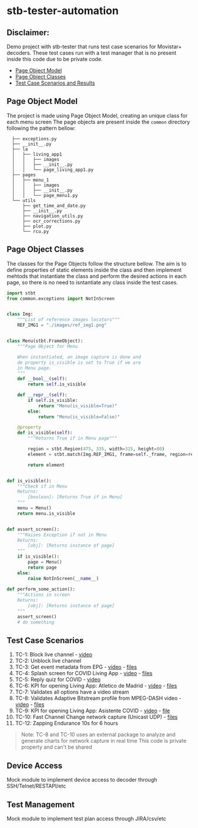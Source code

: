 # stb-tester-automation

##  Disclaimer:
Demo project with stb-tester that runs test case scenarios for Movistar+ decoders.
These test cases run with a test manager that is no present inside this code due to be private code.

* [Page Object Model](#page-object-model)
* [Page Object Classes](#page-object-classes)
* [Test Case Scenarios and Results](#test-case-scenarios)


##  Page Object Model
The project is made using Page Object Model, creating an unique class for each menu screen
The page objects are present inside the ```common``` directory following the pattern bellow:
```
  ├── exceptions.py
  ├── __init__.py
  ├── la
  │   ├── living_app1
  │   │   ├── images
  │   │   ├── __init__.py
  │   │   └── page_living_app1.py
  ├── pages
  │   ├── menu_1
  │   │   ├── images
  │   │   ├── __init__.py
  │   │   └── page_menu1.py
  └── utils
      ├── get_time_and_date.py
      ├── __init__.py
      ├── navigation_utils.py
      ├── ocr_corrections.py
      ├── plot.py
      └── rcu.py
 ```
 ##  Page Object Classes
The classes for the Page Objects follow the structure bellow. The aim is to define properties of static elements inside the class and then implement mehtods that instantiate the class and perform the desired actions in each page, so there is no need to isntantiate any class inside the test cases.
```python
import stbt
from common.exceptions import NotInScreen


class Img:
    """List of reference images locators"""
    REF_IMG1 = "./images/ref_img1.png"


class Menu(stbt.FrameObject):
    """Page Object for Menu

    When instantiated, an image capture is done and
    de property is_visible is set to True if we are
    in Menu page.
    """
    def __bool__(self):
        return self.is_visible

    def __repr__(self):
        if self.is_visible:
            return "Menu(is_visible=True)"
        else:
            return "Menu(is_visible=False)"

    @property
    def is_visible(self):
        """Returns True if in Menu page"""

        region = stbt.Region(475, 335, width=315, height=80)
        element = stbt.match(Img.REF_IMG1, frame=self._frame, region=region)

        return element


def is_visible():
    """Check if in Menu
    Returns:
        [boolean]: [Returns True if in Menu]
    """
    menu = Menu()
    return menu.is_visible


def assert_screen():
    """Raises Exception if not in Menu
    Returns:
        [obj]: [Returns instance of page]
    """
    if is_visible():
        page = Menu()
        return page
    else:
        raise NotInScreen(__name__)
   
def perform_some_action():
    """Actions in screen
    Returns:
        [obj]: [Returns instance of page]
    """
    assert_screen()
    # do something
```

##  Test Case Scenarios
1. TC-1: Block live channel - [video](https://youtu.be/1Q1WcNrqEow)
2. TC-2: Unblock live channel
3. TC-3: Get event metadata from EPG - [video](https://youtu.be/ci8N95PuhzA) - [files](https://drive.google.com/drive/folders/1ZwVJssdKgyCIasFFw4b4lQqFY1KL3OpJ?usp=sharing)
4. TC-4: Splash screen for COVID Living App - [video](https://youtu.be/zl11btFt9FI) - [files](https://drive.google.com/drive/folders/1vNHh3P3u8ymFxEVGImSyTVAkDlHp_MTq?usp=sharing)
5. TC-5: Reply quiz for COVID - [video](https://youtu.be/Vtn5wIbvnUs)
6. TC-6: KPI for opening Living App: Atletico de Madrid - [video](https://youtu.be/19jJDsqOks4) - [files](https://drive.google.com/drive/folders/15p7-u2DKkVzT4S6qVb2LPjBaCL8E8CJd?usp=sharing)
7. TC-7: Validates all options have a video stream
8. TC-8: Validates Adaptive Bitstream profile from MPEG-DASH video - [video](https://youtu.be/scA_RGUPmL8) - [files](https://drive.google.com/drive/folders/1JnqFJp48KAvsV34_gy-C0Dx9WSHMSj-4?usp=sharing)
9. TC-9: KPI for opening Living App: Asistente COVID - [video](https://youtu.be/QM0bFDE9jzc) - [file](https://drive.google.com/drive/folders/17-VdV0-OkQyBhhDpVuLHbNOwRMirZlPV?usp=sharing)
10. TC-10: Fast Channel Change network capture (Unicast UDP) - [files](https://drive.google.com/drive/folders/1oe7RwRs9CfAijnQcZ9iDr3eqBo1qWUVD?usp=sharing)
11. TC-12: Zapping Endurance 10s for 6 hours

> Note: TC-8 and TC-10 uses an external package to analyze and generate charts for network capture in real time
This code is private property and can't be shared


##  Device Access
Mock module to implement device access to decoder through SSH/Telnet/RESTAPI/etc

##  Test Management
Mock module to implement test plan access through JIRA/csv/etc

